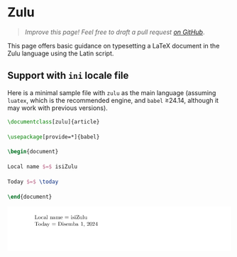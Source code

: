 # Zulu

<blockquote>
  <p><em>Improve this page! Feel free to draft a pull request <a href="https://github.com/latex3/babel/tree/docs/docs">on GitHub</a></em>.</p>
</blockquote>

This page offers basic guidance on typesetting a LaTeX document in the
Zulu language using the Latin script.

## Support with `ini` locale file

Here is a minimal sample file with `zulu` as the main language
(assuming `luatex`, which is the recommended engine, and `babel` ≥24.14,
although it may work with previous versions).

```tex
\documentclass[zulu]{article}

\usepackage[provide=*]{babel}

\begin{document}

Local name $=$ isiZulu

Today $=$ \today

\end{document}
```

![](../media/locale-zulu.png)